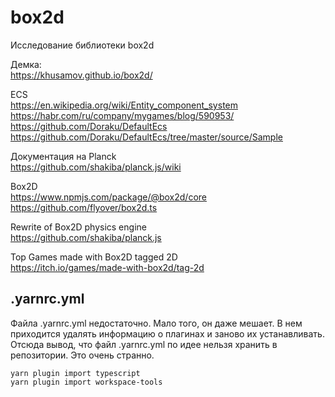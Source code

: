 # box2d
Исследование библиотеки box2d

Демка:  
https://khusamov.github.io/box2d/

ECS  
https://en.wikipedia.org/wiki/Entity_component_system  
https://habr.com/ru/company/mygames/blog/590953/  
https://github.com/Doraku/DefaultEcs  
https://github.com/Doraku/DefaultEcs/tree/master/source/Sample  

Документация на Planck  
https://github.com/shakiba/planck.js/wiki

Box2D  
https://www.npmjs.com/package/@box2d/core  
https://github.com/flyover/box2d.ts

Rewrite of Box2D physics engine  
https://github.com/shakiba/planck.js

Top Games made with Box2D tagged 2D  
https://itch.io/games/made-with-box2d/tag-2d

.yarnrc.yml
-----------

Файла .yarnrc.yml недостаточно. Мало того, он даже мешает. В нем приходится удалять информацию о плагинах и заново их устанавливать.
Отсюда вывод, что файл .yarnrc.yml по идее нельзя хранить в репозитории. Это очень странно.

```
yarn plugin import typescript
yarn plugin import workspace-tools
```